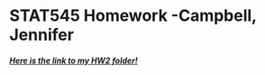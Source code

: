# STAT545 Homework -Campbell, Jennifer

##### [Here is the link to my HW2 folder!](https://github.com/Jenncscampbell/STAT545-hw2-Campbell-Jennifer/tree/master/hw02) #####
